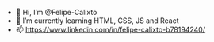 - 👋 Hi, I’m @Felipe-Calixto
- 🌱 I’m currently learning HTML, CSS, JS and React 
- 📫 https://www.linkedin.com/in/felipe-calixto-b78194240/ 

<!--
Felipe-Calixto/Felipe-Calixto is a ✨ special ✨ repository because its `README.md` (this file) appears on your GitHub profile.
You can click the Preview link to take a look at your changes.
--->
